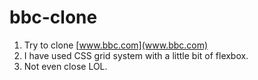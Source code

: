 # bbc-clone

1. Try to clone [www.bbc.com](www.bbc.com)
2. I have used CSS grid system with a little bit of flexbox.
3. Not even close LOL.

